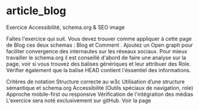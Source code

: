 # article_blog

Exercice Accessibilité, schema.org & SEO
image

Faîtes l'exercice qui suit. Vous devez trouver comme appliquer à cette page de Blog ces deux schemas : Blog et Comment . Ajoutez un Open graph pour faciliter convergence des internautes sur les réseaux sociaux. Pour mieux travailler le schema.org il est conseillé d'abord de faire une analyse sur la page, voir si vous trouvez des balises génériques et leur attribuer des Role. Vérifier également que la balise HEAD contient l'éssentiel des informations.

Critères de notation
Structure correcte au w3c
Utilisation d’une structure sémantique et schema.org
Accessibilité (Outils spéciaux de navigation, role)
Approche mobile-first ou responsive
Vérification de l'intégration des médias
L'exercice sera noté exclusivement sur gitHub. Voir la page
